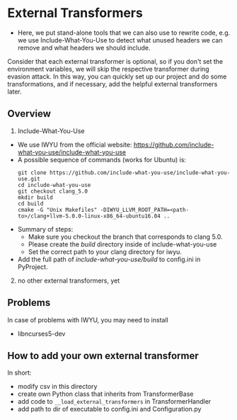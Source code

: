 # External Transformers

- Here, we put stand-alone tools that we can also use to rewrite code, e.g.
 we use Include-What-You-Use to detect what unused headers we can remove and
what headers we should include.

Consider that each external transformer is optional, so if you don't set the environment
variables, we will skip the respective transformer during evasion attack.
In this way, you can quickly set up our project and do some transformations, and if necessary,
add the helpful external transformers later.

## Overview

1. Include-What-You-Use
- We use IWYU from the official website:
https://github.com/include-what-you-use/include-what-you-use
- A possible sequence of commands (works for Ubuntu) is:
  ```
  git clone https://github.com/include-what-you-use/include-what-you-use.git
  cd include-what-you-use
  git checkout clang_5.0
  mkdir build
  cd build
  cmake -G "Unix Makefiles" -DIWYU_LLVM_ROOT_PATH=<path-to>/clang+llvm-5.0.0-linux-x86_64-ubuntu16.04 ..
  ```
- Summary of steps:
  - Make sure you checkout the branch that corresponds to clang 5.0.
  - Please create the *build* directory inside of include-what-you-use
  - Set the correct path to your clang directory for iwyu.
- Add the full path of *include-what-you-use/build* to config.ini in PyProject.

2. no other external transformers, yet


## Problems
In case of problems with IWYU, you may need to install
- libncurses5-dev


## How to add your own external transformer
In short:
- modify csv in this directory
- create own Python class that inherits from TransformerBase
- add code to `__load_external_transformers` in TransformerHandler
- add path to dir of executable to config.ini and Configuration.py
